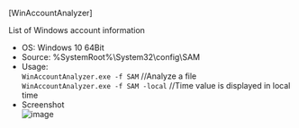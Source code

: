 [WinAccountAnalyzer]  

List of Windows account information           

- OS: Windows 10 64Bit  
- Source: %SystemRoot%\System32\config\SAM  
- Usage:  
`WinAccountAnalyzer.exe -f SAM` //Analyze a file   
`WinAccountAnalyzer.exe -f SAM -local` //Time value is displayed in local time   
- Screenshot  
![image](https://user-images.githubusercontent.com/69110090/124265681-05cc6200-db71-11eb-90f0-8db9924115e4.png)  

